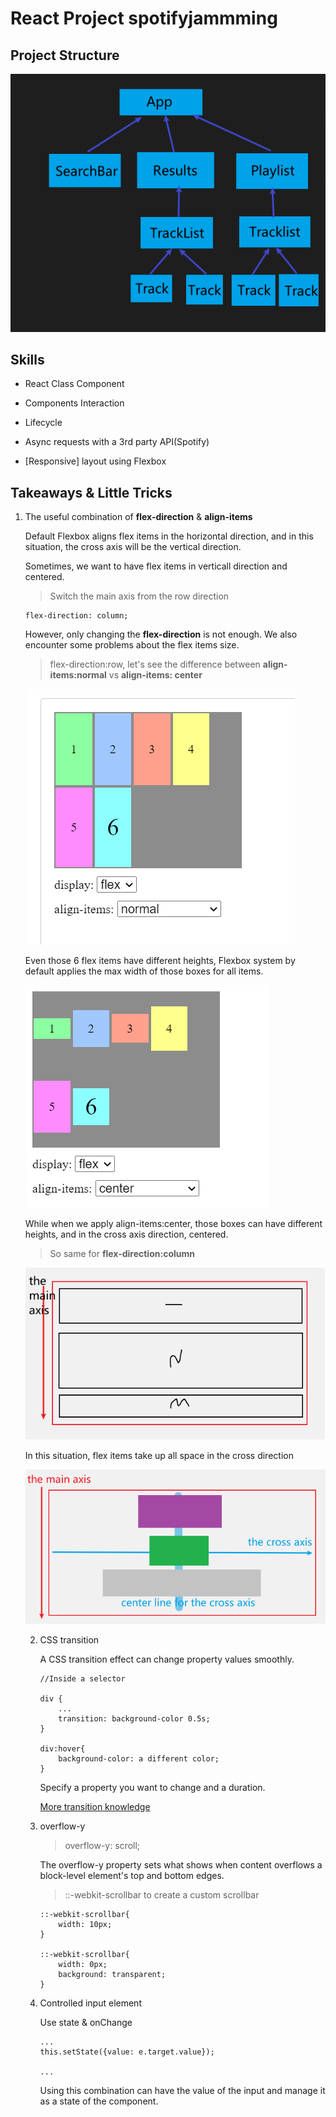# React Project spotifyjammming

## Project Structure

![components diagram](./public/notes/projectStructure.png)

## Skills 

- React Class Component

- Components Interaction 

- Lifecycle

- Async requests with a 3rd party API(Spotify)

- [Responsive] layout using Flexbox


## Takeaways & Little Tricks

1. The useful combination of **flex-direction** & **align-items**

    Default Flexbox aligns flex items in the horizontal direction, and in this situation, the cross axis will be the vertical direction.

    Sometimes, we want to have flex items in verticall direction and centered.


    > Switch the main axis from the row direction
    ```
    flex-direction: column;
    ```
    However, only changing the **flex-direction** is not enough. We also encounter some problems about the flex items size.

    > flex-direction:row, let's see the difference between **align-items:normal** vs **align-items: center**

    ![align-items: normal](./public/notes/align-items-01.png)

    Even those 6 flex items have different heights, Flexbox system by default applies the max width of those boxes for all items.

    ![align-items: center](./public/notes/align-items-02.png)

    While when we apply align-items:center, those boxes can have different heights, and in the cross axis direction, centered.


    > So same for **flex-direction:column**

    ![align-items: normal for column direction](./public/notes/align-items-03.png)

    In this situation, flex items take up all space in the cross direction

    ![align-items:center for column direction](./public/notes/align-items-04.png)


   2. CSS transition

        A CSS transition effect can change property values smoothly.

        ```
        //Inside a selector

        div {
            ...
            transition: background-color 0.5s;
        }

        div:hover{
            background-color: a different color;
        }
        ```

        Specify a property you want to change and a duration.

        [More transition knowledge](https://www.w3schools.com/css/css3_transitions.asp)

    3. overflow-y

        > overflow-y: scroll;

        The overflow-y property sets what shows when content overflows a block-level element's top and bottom edges.

        > ::-webkit-scrollbar to create a custom scrollbar

        ```
        ::-webkit-scrollbar{
            width: 10px;
        }

        ::-webkit-scrollbar{
            width: 0px;
            background: transparent;
        }
        ```

    4. Controlled input element

        Use state & onChange

        ```
        ...
        this.setState({value: e.target.value});

        ...
        ```

        Using this combination can have the value of the input and manage it as a state of the component.